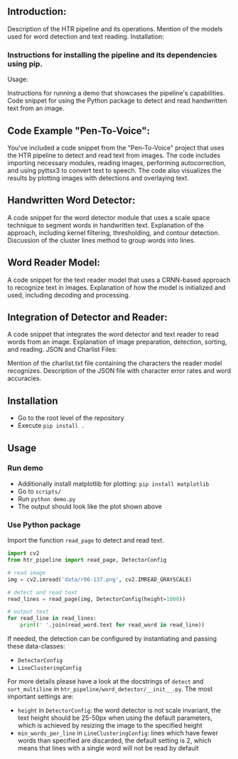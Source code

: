 ## Introduction:

Description of the HTR pipeline and its operations.
Mention of the models used for word detection and text reading.
Installation:

### Instructions for installing the pipeline and its dependencies using pip.
Usage:

Instructions for running a demo that showcases the pipeline's capabilities.
Code snippet for using the Python package to detect and read handwritten text from an image.

## Code Example "Pen-To-Voice":

You've included a code snippet from the "Pen-To-Voice" project that uses the HTR pipeline to detect and read text from images.
The code includes importing necessary modules, reading images, performing autocorrection, and using pyttsx3 to convert text to speech.
The code also visualizes the results by plotting images with detections and overlaying text.

## Handwritten Word Detector:

A code snippet for the word detector module that uses a scale space technique to segment words in handwritten text.
Explanation of the approach, including kernel filtering, thresholding, and contour detection.
Discussion of the cluster lines method to group words into lines.

## Word Reader Model:

A code snippet for the text reader model that uses a CRNN-based approach to recognize text in images.
Explanation of how the model is initialized and used, including decoding and processing.

## Integration of Detector and Reader:

A code snippet that integrates the word detector and text reader to read words from an image.
Explanation of image preparation, detection, sorting, and reading.
JSON and Charlist Files:

Mention of the charlist.txt file containing the characters the reader model recognizes.
Description of the JSON file with character error rates and word accuracies.
## Installation

* Go to the root level of the repository
* Execute `pip install .`

## Usage

### Run demo

* Additionally install matplotlib for plotting: `pip install matplotlib`
* Go to `scripts/`
* Run `python demo.py`
* The output should look like the plot shown above

### Use Python package

Import the function `read_page` to detect and read text.

````python
import cv2
from htr_pipeline import read_page, DetectorConfig

# read image
img = cv2.imread('data/r06-137.png', cv2.IMREAD_GRAYSCALE)

# detect and read text
read_lines = read_page(img, DetectorConfig(height=1000))

# output text
for read_line in read_lines:
    print(' '.join(read_word.text for read_word in read_line))
````

If needed, the detection can be configured by instantiating and passing these data-classes:

* `DetectorConfig`
* `LineClusteringConfig`

For more details please have a look at the docstrings of `detect` and `sort_multiline`
in `htr_pipeline/word_detector/__init__.py`. The most important settings are:

* `height` in `DetectorConfig`: the word detector is not scale invariant, the text height should be 25-50px when using
  the default parameters, which is achieved by resizing the image to the specified height
* `min_words_per_line` in `LineClusteringConfig`: lines which have fewer words than specified are discarded, the default
  setting is 2, which means that lines with a single word will not be read by default
